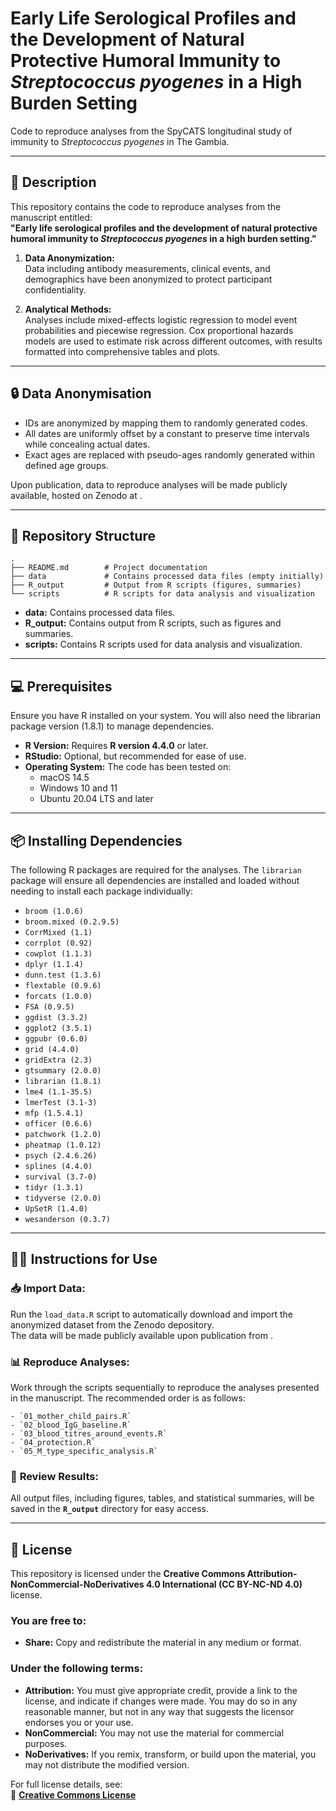 # Early Life Serological Profiles and the Development of Natural Protective Humoral Immunity to *Streptococcus pyogenes* in a High Burden Setting 

Code to reproduce analyses from the SpyCATS longitudinal study of immunity to *Streptococcus pyogenes* in The Gambia.

---

## 📄 **Description**

This repository contains the code to reproduce analyses from the manuscript entitled:  
**"Early life serological profiles and the development of natural protective humoral immunity to *Streptococcus pyogenes* in a high burden setting."**

1. **Data Anonymization:**  
    Data including antibody measurements, clinical events, and demographics have been anonymized to protect participant confidentiality.

2. **Analytical Methods:**  
    Analyses include mixed-effects logistic regression to model event probabilities and piecewise regression. Cox proportional hazards models are used to estimate risk across different outcomes, with results formatted into comprehensive tables and plots.

---

## 🔒 **Data Anonymisation**

- IDs are anonymized by mapping them to randomly generated codes.
- All dates are uniformly offset by a constant to preserve time intervals while concealing actual dates.
- Exact ages are replaced with pseudo-ages randomly generated within defined age groups.

Upon publication, data to reproduce analyses will be made publicly available, hosted on Zenodo at **<insert DOI url>**.

---

## 📂 **Repository Structure**

```
.
├── README.md        # Project documentation  
├── data             # Contains processed data files (empty initially)  
├── R_output         # Output from R scripts (figures, summaries)  
└── scripts          # R scripts for data analysis and visualization  
```
- **data:** Contains processed data files.  
- **R_output:** Contains output from R scripts, such as figures and summaries.  
- **scripts:** Contains R scripts used for data analysis and visualization.  

---

## 💻 **Prerequisites**

Ensure you have R installed on your system. You will also need the librarian package version (1.8.1) to manage dependencies.

- **R Version:** Requires **R version 4.4.0** or later.  
- **RStudio:** Optional, but recommended for ease of use.  
- **Operating System:** The code has been tested on:  
  - macOS 14.5  
  - Windows 10 and 11  
  - Ubuntu 20.04 LTS and later  

---

## 📦 **Installing Dependencies**

The following R packages are required for the analyses. The `librarian` package will ensure all dependencies are installed and loaded without needing to install each package individually:

- `broom (1.0.6)`  
- `broom.mixed (0.2.9.5)`  
- `CorrMixed (1.1)`  
- `corrplot (0.92)`  
- `cowplot (1.1.3)`  
- `dplyr (1.1.4)`  
- `dunn.test (1.3.6)`  
- `flextable (0.9.6)`  
- `forcats (1.0.0)`  
- `FSA (0.9.5)`  
- `ggdist (3.3.2)`  
- `ggplot2 (3.5.1)`  
- `ggpubr (0.6.0)`  
- `grid (4.4.0)`  
- `gridExtra (2.3)`  
- `gtsummary (2.0.0)`  
- `librarian (1.8.1)`  
- `lme4 (1.1-35.5)`  
- `lmerTest (3.1-3)`  
- `mfp (1.5.4.1)`  
- `officer (0.6.6)`  
- `patchwork (1.2.0)`  
- `pheatmap (1.0.12)`  
- `psych (2.4.6.26)`  
- `splines (4.4.0)`  
- `survival (3.7-0)`  
- `tidyr (1.3.1)`  
- `tidyverse (2.0.0)`  
- `UpSetR (1.4.0)`  
- `wesanderson (0.3.7)`  

---

## 🧑‍🔬 **Instructions for Use**

### 📥 **Import Data:**

Run the `load_data.R` script to automatically download and import the anonymized dataset from the Zenodo depository.  
The data will be made publicly available upon publication from **<insert DOI url>**.

### 📊 **Reproduce Analyses:**

Work through the scripts sequentially to reproduce the analyses presented in the manuscript. The recommended order is as follows:
```
- `01_mother_child_pairs.R`  
- `02_blood_IgG_baseline.R`  
- `03_blood_titres_around_events.R`  
- `04_protection.R`  
- `05_M_type_specific_analysis.R`  
```
### 📁 **Review Results:**

All output files, including figures, tables, and statistical summaries, will be saved in the **`R_output`** directory for easy access.

---

## 🔐 **License**

This repository is licensed under the **Creative Commons Attribution-NonCommercial-NoDerivatives 4.0 International (CC BY-NC-ND 4.0)** license.

### **You are free to:**

- **Share:** Copy and redistribute the material in any medium or format.

### **Under the following terms:**

- **Attribution:** You must give appropriate credit, provide a link to the license, and indicate if changes were made. You may do so in any reasonable manner, but not in any way that suggests the licensor endorses you or your use.  
- **NonCommercial:** You may not use the material for commercial purposes.  
- **NoDerivatives:** If you remix, transform, or build upon the material, you may not distribute the modified version.  

For full license details, see:  
🔗 **[Creative Commons License](https://creativecommons.org/licenses/by-nc-nd/4.0/)**  
